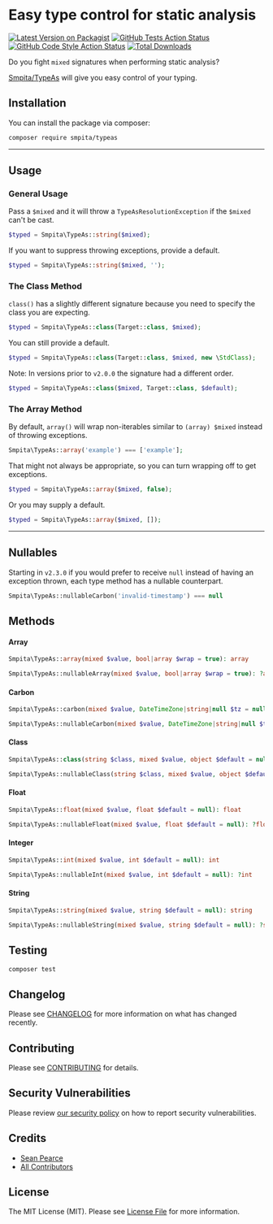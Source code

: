 # Easy type control for static analysis

[![Latest Version on Packagist](https://img.shields.io/packagist/v/smpita/typeas.svg?style=flat-square)](https://packagist.org/packages/smpita/typeas)
[![GitHub Tests Action Status](https://img.shields.io/github/actions/workflow/status/smpita/typeas/run-tests.yml?branch=main&label=tests&style=flat-square)](https://github.com/smpita/typeas/actions?query=workflow%3Arun-tests+branch%3Amain)
[![GitHub Code Style Action Status](https://img.shields.io/github/actions/workflow/status/smpita/typeas/fix-php-code-style-issues.yml?branch=main&label=code%20style&style=flat-square)](https://github.com/smpita/typeas/actions?query=workflow%3A"Fix+PHP+code+style+issues"+branch%3Amain)
[![Total Downloads](https://img.shields.io/packagist/dt/smpita/typeas.svg?style=flat-square)](https://packagist.org/packages/smpita/typeas)

Do you fight `mixed` signatures when performing static analysis?

[Smpita/TypeAs](https://github.com/smpita/typeas) will give you easy control of your typing.

## Installation

You can install the package via composer:

```bash
composer require smpita/typeas
```

---

## Usage

### General Usage

Pass a `$mixed` and it will throw a `TypeAsResolutionException` if the `$mixed` can't be cast.

```php
$typed = Smpita\TypeAs::string($mixed);
```

If you want to suppress throwing exceptions, provide a default.

```php
$typed = Smpita\TypeAs::string($mixed, '');
```

### The Class Method

`class()` has a slightly different signature because you need to specify the class you are expecting.

```php
$typed = Smpita\TypeAs::class(Target::class, $mixed);
```

You can still provide a default.

```php
$typed = Smpita\TypeAs::class(Target::class, $mixed, new \StdClass);
```

Note: In versions prior to `v2.0.0` the signature had a different order.

```php
$typed = Smpita\TypeAs::class($mixed, Target::class, $default);
```

### The Array Method

By default, `array()` will wrap non-iterables similar to `(array) $mixed` instead of throwing exceptions.

```php
Smpita\TypeAs::array('example') === ['example'];
```

That might not always be appropriate, so you can turn wrapping off to get exceptions.

```php
$typed = Smpita\TypeAs::array($mixed, false);
```

Or you may supply a default.

```php
$typed = Smpita\TypeAs::array($mixed, []);
```

---

## Nullables

Starting in `v2.3.0` if you would prefer to receive `null` instead of having an exception thrown, each type method has a nullable counterpart.

```php
Smpita\TypeAs::nullableCarbon('invalid-timestamp') === null
```

## Methods

#### Array

```php
Smpita\TypeAs::array(mixed $value, bool|array $wrap = true): array
```

```php
Smpita\TypeAs::nullableArray(mixed $value, bool|array $wrap = true): ?array
```

#### Carbon

```php
Smpita\TypeAs::carbon(mixed $value, DateTimeZone|string|null $tz = null, Carbon $default = null): Carbon
```

```php
Smpita\TypeAs::nullableCarbon(mixed $value, DateTimeZone|string|null $tz = null, Carbon $default = null): ?Carbon
```

#### Class

```php
Smpita\TypeAs::class(string $class, mixed $value, object $default = null): object
```

```php
Smpita\TypeAs::nullableClass(string $class, mixed $value, object $default = null): ?object
```

#### Float

```php
Smpita\TypeAs::float(mixed $value, float $default = null): float
```

```php
Smpita\TypeAs::nullableFloat(mixed $value, float $default = null): ?float
```

#### Integer

```php
Smpita\TypeAs::int(mixed $value, int $default = null): int
```

```php
Smpita\TypeAs::nullableInt(mixed $value, int $default = null): ?int
```

#### String

```php
Smpita\TypeAs::string(mixed $value, string $default = null): string
```

```php
Smpita\TypeAs::nullableString(mixed $value, string $default = null): ?string
```

## Testing

```bash
composer test
```

## Changelog

Please see [CHANGELOG](CHANGELOG.md) for more information on what has changed recently.

## Contributing

Please see [CONTRIBUTING](CONTRIBUTING.md) for details.

## Security Vulnerabilities

Please review [our security policy](../../security/policy) on how to report security vulnerabilities.

## Credits

-   [Sean Pearce](https://github.com/smpita)
-   [All Contributors](../../contributors)

## License

The MIT License (MIT). Please see [License File](LICENSE.md) for more information.
